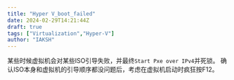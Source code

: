 ```yaml
---
title: "Hyper V_boot_failed"
date: 2024-02-29T14:21:44Z
draft: true
tags: ["Virtualization","Hyper-V"]
author: "IAKSH"
---
```


某些时候虚拟机会对某些ISO引导失败，并最终`Start Pxe over IPv4`并死锁。
确认ISO本身和虚拟机的引导顺序都没问题后，考虑在虚拟机启动时疯狂按F12。